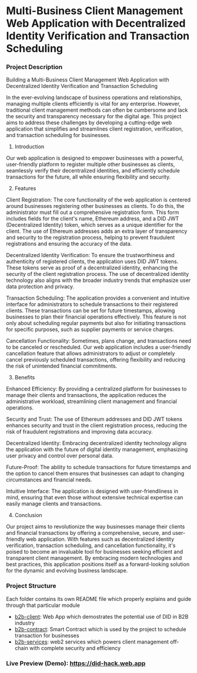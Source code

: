 # Multi-Business Client Management Web Application with Decentralized Identity Verification and Transaction Scheduling

### Project Description

Building a Multi-Business Client Management Web Application with Decentralized Identity Verification and Transaction Scheduling

In the ever-evolving landscape of business operations and relationships, managing multiple clients efficiently is vital for any enterprise. However, traditional client management methods can often be cumbersome and lack the security and transparency necessary for the digital age. This project aims to address these challenges by developing a cutting-edge web application that simplifies and streamlines client registration, verification, and transaction scheduling for businesses.

1. Introduction

Our web application is designed to empower businesses with a powerful, user-friendly platform to register multiple other businesses as clients, seamlessly verify their decentralized identities, and efficiently schedule transactions for the future, all while ensuring flexibility and security.

2. Features

Client Registration: The core functionality of the web application is centered around businesses registering other businesses as clients. To do this, the administrator must fill out a comprehensive registration form. This form includes fields for the client's name, Ethereum address, and a DID JWT (Decentralized Identity) token, which serves as a unique identifier for the client. The use of Ethereum addresses adds an extra layer of transparency and security to the registration process, helping to prevent fraudulent registrations and ensuring the accuracy of the data.

Decentralized Identity Verification: To ensure the trustworthiness and authenticity of registered clients, the application uses DID JWT tokens. These tokens serve as proof of a decentralized identity, enhancing the security of the client registration process. The use of decentralized identity technology also aligns with the broader industry trends that emphasize user data protection and privacy.

Transaction Scheduling: The application provides a convenient and intuitive interface for administrators to schedule transactions to their registered clients. These transactions can be set for future timestamps, allowing businesses to plan their financial operations effectively. This feature is not only about scheduling regular payments but also for initiating transactions for specific purposes, such as supplier payments or service charges.

Cancellation Functionality: Sometimes, plans change, and transactions need to be canceled or rescheduled. Our web application includes a user-friendly cancellation feature that allows administrators to adjust or completely cancel previously scheduled transactions, offering flexibility and reducing the risk of unintended financial commitments.

3. Benefits

Enhanced Efficiency: By providing a centralized platform for businesses to manage their clients and transactions, the application reduces the administrative workload, streamlining client management and financial operations.

Security and Trust: The use of Ethereum addresses and DID JWT tokens enhances security and trust in the client registration process, reducing the risk of fraudulent registrations and improving data accuracy.

Decentralized Identity: Embracing decentralized identity technology aligns the application with the future of digital identity management, emphasizing user privacy and control over personal data.

Future-Proof: The ability to schedule transactions for future timestamps and the option to cancel them ensures that businesses can adapt to changing circumstances and financial needs.

Intuitive Interface: The application is designed with user-friendliness in mind, ensuring that even those without extensive technical expertise can easily manage clients and transactions.

4. Conclusion

Our project aims to revolutionize the way businesses manage their clients and financial transactions by offering a comprehensive, secure, and user-friendly web application. With features such as decentralized identity verification, transaction scheduling, and cancellation functionality, it's poised to become an invaluable tool for businesses seeking efficient and transparent client management. By embracing modern technologies and best practices, this application positions itself as a forward-looking solution for the dynamic and evolving business landscape.

### Project Structure
Each folder contains its own README file which properly explains and guide through that particular module
- [b2b-client](https://github.com/MartianAbhishek/did-hackathon/blob/main/b2b-client/README.md): Web App which demostrates the potential use of DID in B2B industry
- [b2b-contract](https://github.com/MartianAbhishek/did-hackathon/blob/main/b2b-contract/README.md): Smart Contract which is used by the project to schedule transaction for businesses
- [b2b-services](https://github.com/MartianAbhishek/did-hackathon/blob/main/b2b-services/README.md): web2 services which powers client management off-chain with complete security and efficiency

### Live Preview (Demo): https://did-hack.web.app
